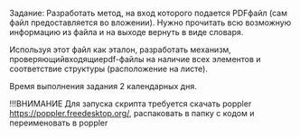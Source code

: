 Задание:
Разработать метод, на вход которого подается PDFфайл (сам файл предоставляется во вложении). Нужно прочитать всю возможную информацию из файла и на выходе вернуть в виде словаря.

Используя этот файл как эталон, разработать механизм, проверяющийвходящиеpdf-файлы на наличие всех элементов и соответствие структуры (расположение на листе). 

Время выполнения задания 2 календарных дня.

!!!ВНИМАНИЕ
Для запуска скрипта требуется скачать poppler https://poppler.freedesktop.org/, распаковать в папку с кодом и переименовать в poppler

